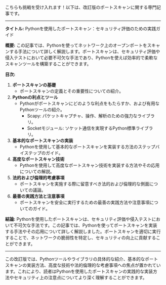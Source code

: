 こちらも挑戦を受け入れます！以下は、改訂版のポートスキャンに関する専門記事です。

---

**タイトル:** Pythonを使用したポートスキャン：セキュリティ評価のための実践ガイド

**概要:**
この記事では、Pythonを使ってネットワーク上のオープンポートをスキャンする手法について詳しく解説します。ポートスキャンは、セキュリティ評価や侵入テストにおいて必要不可欠な手法であり、Pythonを使えば効率的で柔軟なスキャンツールを構築することができます。

**目次:**
1. **ポートスキャンの基礎**
    - ポートスキャンの定義とその重要性についての紹介。
2. **Pythonの利点とツール**
    - Pythonがポートスキャンにどのような利点をもたらすか、および有用なPythonツールの紹介。
      - Scapy: パケットキャプチャ、操作、解析のための強力なライブラリ。
      - Socketモジュール: ソケット通信を実現するPython標準ライブラリ。
3. **基本的なポートスキャンの実装**
    - Pythonを使用して基本的なポートスキャンを実装する方法のステップバイステップのガイド。
4. **高度なポートスキャン技術**
    - Pythonを使用して高度なポートスキャン技術を実装する方法やその応用についての解説。
5. **法的および倫理的考慮事項**
    - ポートスキャンを実施する際に留意すべき法的および倫理的な側面についての議論。
6. **最善の実践方法と注意事項**
    - ポートスキャンを安全に実行するための最善の実践方法や注意事項についてのガイド。

**結論:**
Pythonを使用したポートスキャンは、セキュリティ評価や侵入テストにおいて不可欠な手法です。この記事では、Pythonを使ってポートスキャンを実装する手法やその応用について詳しく解説しました。ポートスキャンを適切に実行することで、ネットワークの脆弱性を特定し、セキュリティの向上に貢献することができます。

---

この改訂版では、Pythonツールやライブラリの具体的な紹介、基本的なポートスキャンの実装方法、高度な技術や法的倫理的な考慮事項への焦点が置かれています。これにより、読者はPythonを使用したポートスキャンの実践的な実装方法やセキュリティ上の注意点についてより深く理解することができます。